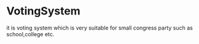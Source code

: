 # VotingSystem
it is voting system which is very suitable for small congress party such as school,college etc.
